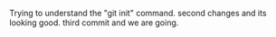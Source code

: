 Trying to understand  the "git init" command.
second changes and  its looking good.
third commit and  we are  going.
